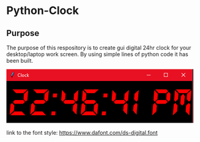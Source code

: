 # Python-Clock

## Purpose
The purpose of this respository is to create gui digital 24hr clock for your desktop/laptop work screen.
By using simple lines of python code it has been built. 


![github](https://github.com/MonaElahi/Python-Clock/blob/194ac577f6bb50833b166f19c589199ca874d2b1/Digital-Clock.PNG)


link to the font style: https://www.dafont.com/ds-digital.font
